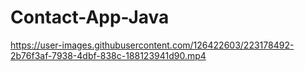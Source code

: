 # Contact-App-Java


https://user-images.githubusercontent.com/126422603/223178492-2b76f3af-7938-4dbf-838c-188123941d90.mp4


